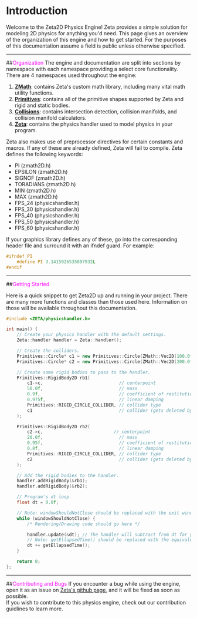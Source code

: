 # Introduction

Welcome to the Zeta2D Physics Engine! Zeta provides a simple solution for modeling 2D physics for anything you'd need. This page gives an overview of the organization of this engine and how to get started. For the purposes of this documentation assume a field is public unless otherwise specified.

___

##<span style="color:fuchsia">Organization</span>
The engine and documentation are split into sections by namespace with each namespace providing a select core functionality. There are 4 namespaces used throughout the engine:  

1. [**ZMath**](https://salamence064.github.io/Zeta2D/zmath/): contains Zeta's custom math library, including many vital math utility functions.
2. [**Primitives**](https://salamence064.github.io/Zeta2D/primitives/): contains all of the primitive shapes supported by Zeta and rigid and static bodies.
3. [**Collisions**](https://salamence064.github.io/Zeta2D/collisions/): contains intersection detection, collision manifolds, and collision manifold calculators.
4. [**Zeta**](https://salamence064.github.io/Zeta2D/zeta/): contains the physics handler used to model physics in your program.
  
Zeta also makes use of preprocessor directives for certain constants and macros. If any of these are already defined, Zeta will fail to compile. Zeta defines the following keywords:

* PI (zmath2D.h)
* EPSILON (zmath2D.h)
* SIGNOF (zmath2D.h)
* TORADIANS (zmath2D.h)
* MIN (zmath2D.h)
* MAX (zmath2D.h)
* FPS_24 (physicshandler.h)
* FPS_30 (physicshandler.h)
* FPS_40 (physicshandler.h)
* FPS_50 (physicshandler.h)
* FPS_60 (physicshandler.h)

If your graphics library defines any of these, go into the corresponding header file and surround it with an ifndef guard. For example:
```c++
#ifndef PI
    #define PI 3.1415926535897932L
#endif
```

___

##<span style="color:fuchsia">Getting Started</span>

Here is a quick snippet to get Zeta2D up and running in your project. There are many more functions and classes than those used here. Information on those will be available throughout this documentation.

```c++
#include <ZETA/physicshandler.h>

int main() {
    // Create your physics handler with the default settings.
    Zeta::handler handler = Zeta::handler();

    // Create the colliders.
    Primitives::Circle* c1 = new Primitives::Circle(ZMath::Vec2D(100.0f, 120.0f), 25.0f);
    Primitives::Circle* c2 = new Primitives::Circle(ZMath::Vec2D(200.0f, 240.0f), 12.0f);

    // Create some rigid bodies to pass to the handler.
    Primitives::RigidBody2D rb1(
        c1->c,                             // centerpoint
        50.0f,                             // mass
        0.9f,                              // coefficient of restitution
        0.975f,                            // linear damping
        Primitives::RIGID_CIRCLE_COLLIDER, // collider type
        c1                                 // collider (gets deleted by the constructor)
    );

    Primitives::RigidBody2D rb2(
        c2->c,                           // centerpoint
        20.0f,                             // mass
        0.95f,                             // coefficient of restitution
        0.8f,                              // linear damping
        Primitives::RIGID_CIRCLE_COLLIDER, // collider type
        c2                                 // collider (gets deleted by the constructor)
    );

    // Add the rigid bodies to the handler.
    handler.addRigidBody(&rb1);
    handler.addRigidBody(&rb2);

    // Program's dt loop.
    float dt = 0.0f;

    // Note: windowShouldNotClose should be replaced with the exit window condition in your graphics library.
    while (windowShouldNotClose) {
        /* Rendering/Drawing code should go here */

        handler.update(&dt); // The handler will subtract from dt for you.
        // Note: getEllapsedTime() should be replaced with the equivalent function in your graphics library.
        dt += getEllapsedTime(); 
    }

    return 0;
};
```

___

##<span style="color:fuchsia">Contributing and Bugs</span>
If you encounter a bug while using the engine, open it as an issue on [Zeta's github page](https://github.com/Salamence064/Zeta2D), and it will be fixed as soon as possible.  
If you wish to contribute to this physics engine, check out our contribution guidlines to learn more.
